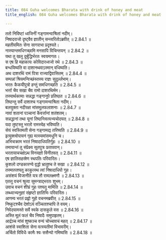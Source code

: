 ```yaml
---
title: 084 Guha welcomes Bharata with drink of honey and meat
title_english: 084 Guha welcomes Bharata with drink of honey and meat

---
```

<div class="audioEmbed"  caption="श्रीराम-हरिसीताराममूर्ति-घनपाठिभ्यां वचनम्" src="https://archive.org/download/Ramayana-recitation-Sriram-harisItArAmamUrti-Ghanapaati-v2/Kanda_2/Kanda_2_AYK-084-Guha_Bharatha_Samvadaha.mp3"></div>

ततो निविष्टां ध्वजिनीं गङ्गामन्वाश्रितां नदीम्।  
निषादराजो दृष्ट्वैव ज्ञातीन् सन्त्वरितोऽब्रवीत् ॥ 2.84.1 ॥   
महतीयमितः सेना सागराभा प्रदृश्यते।  
नास्यान्तमधिगच्छामि मनसापि विचिन्तयन् ॥ 2.84.2 ॥   
यथा तु खलु दुर्बुद्धिर्भरतः स्वयमागतः।  
स एष हि महाकायः कोविदारध्वजो रथे ॥ 2.84.3 ॥   
बन्धयिष्यति वा दाशानथवाऽस्मान् वधिष्यति।  
अथ दाशरथिं रामं पित्रा राज्याद्विवासितम् ॥ 2.84.4 ॥   
सम्पन्नां श्रियमन्विच्छंस्तस्य राज्ञः सुदुर्ल्लभाम्।  
भरतः कैकयीपुत्रो हन्तुं समधिगच्छति ॥ 2.84.5 ॥   
भर्त्ता चैव सखा चैव रामो दाशरथिर्मम।  
तस्यार्थकामाः सन्नद्धा गङ्गानूपे प्रतिष्ठत ॥ 2.84.6 ॥   
तिष्ठन्तु सर्वे दाशाश्च गङ्गामन्वाश्रिता नदीम्।  
बलयुक्ता नदीरक्षा मांसमूलफलाशनाः ॥ 2.84.7 ॥   
नावां शतानां पञ्चानां कैवर्त्तानां शतंशतम्।  
सन्नद्धानां तथा यूनां तिष्ठन्त्वित्यभ्यचोदयत् ॥ 2.84.8 ॥   
यदा तुष्टस्तु भरतो रामस्येह भविष्यति।  
सेयं स्वस्तिमती सेना गङ्गामद्य तरिष्यति ॥ 2.84.9 ॥   
इत्युक्त्वोपायनं गृह्य मत्स्यमांसमधूनि च।  
अभिचक्राम भरतं निषादाधिपतिर्गुहः ॥ 2.84.10 ॥   
तमायान्तं तु संप्रेक्ष्य सूतपुत्रः प्रतापवान्।  
भरतायाचचक्षेऽथ विनयज्ञो विनीतवत् ॥ 2.84.11 ॥   
एष ज्ञातिसहस्रेण स्थपतिः परिवारितः।  
कुशलो दण्डकारण्ये वृद्धो भ्रातुश्च ते सखा ॥ 2.84.12 ॥   
तस्मात्पश्यतु काकुत्स्थ त्वां निषादाधिपो गुहः।  
असंशयं विजानीते यत्र तौ रामलक्ष्मणौ ॥ 2.84.13 ॥   
एतत्तु वचनं श्रुत्वा सुमन्त्राद्भरतः शुभम्।  
उवाच वचनं शीघ्रं गुहः पश्यतु मामिति ॥ 2.84.14 ॥   
लब्ध्वाभ्यनुज्ञां संहृष्टो ज्ञातिभिः परिवारितः।  
आगम्य भरतं प्रह्वो गुहो वचनमब्रवीत् ॥ 2.84.15 ॥   
निष्कुटश्चैव देशोऽयं वञ्चिताश्चापि ते वयम्।  
निवेदयामस्ते सर्वे स्वके दासकुले वस ॥ 2.84.16 ॥   
अस्ति मूलं फलं चैव निषादैः समुपाहृतम्।  
आर्द्रञ्च मांसं शुष्कञ्च वन्यं चोच्चावचं महत् ॥ 2.84.17 ॥   
आशंसे स्वाशिता सेना वत्स्यतीमां विभावरीम्।  
अर्चितो विविधैः कामैः श्वः ससैन्यो गमिष्यसि ॥ 2.84.18 ॥   
